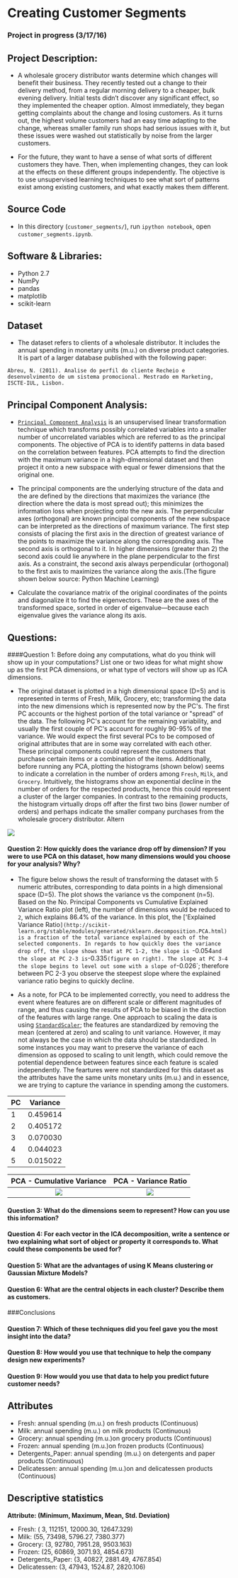 # Creating Customer Segments

### Project in progress (3/17/16)

## Project Description:

- A wholesale grocery distributor wants determine which changes will benefit their business. They recently tested out a change to their delivery method, from a regular morning delivery to a cheaper, bulk evening delivery. Initial tests didn’t discover any significant effect, so they implemented the cheaper option. Almost immediately, they began getting complaints about the change and losing customers. As it turns out, the highest volume customers had an easy time adapting to the change, whereas smaller family run shops had serious issues with it, but these issues were washed out statistically by noise from the larger customers.

- For the future, they want to have a sense of what sorts of different customers they have. Then, when implementing changes, they can look at the effects on these different groups independently. The objective is to use unsupervised learning techniques to see what sort of patterns exist among existing customers, and what exactly makes them different.

## Source Code

- In this directory (`customer_segments/`), run `ipython notebook`, open `customer_segments.ipynb`.

## Software & Libraries:

 - Python 2.7
 - NumPy
 - pandas
 - matplotlib
 - scikit-learn

## Dataset

- The dataset refers to clients of a wholesale distributor. It includes the annual spending in monetary units (m.u.) on diverse product categories. It is part of a larger database published with the following paper:

`Abreu, N. (2011). Analise do perfil do cliente Recheio e desenvolvimento de um sistema promocional. Mestrado em Marketing, ISCTE-IUL, Lisbon.`

## Principal Component Analysis:

- [`Principal Component Analysis`](http://scikit-learn.org/stable/modules/generated/sklearn.decomposition.PCA.html) is an unsupervised linear transformation technique which transforms possibly correlated variables into a smaller number of uncorrelated variables which are referred to as the principal components. The objective of PCA is to identify patterns in data based on the correlation between features. PCA attempts to find the direction with the maximum variance in a high-dimensional dataset and then project it onto a new subspace with equal or fewer dimensions that the original one. 


- The principal components are the underlying structure of the data and the are defined by the directions that maximizes the variance (the direction where the data is most spread out); this minimizes the information loss when projecting onto the new axis. The perpendicular axes (orthogonal) are known principal components of the new subspace can be interpreted as the directions of maximum variance. The first step consists of placing the first axis in the direction of greatest variance of the points to maximize the variance along the corresponding axis. The second axis is orthogonal to it. In higher dimensions (greater than 2) the second axis could lie anywhere in the plane perpendicular to the first axis. As a constraint, the second axis always perpendicular (orthogonal) to the first axis to maximizes the variance along the axis.(The figure shown below source: Python Machine Learning)

- Calculate the covariance matrix of the original coordinates of the points and diagonalize it to find the eigenvectors. These are the axes of the transformed space, sorted in order of eigenvalue—because each eigenvalue gives the variance along its axis.

## Questions:

####Question 1: Before doing any computations, what do you think will show up in your computations? List one or two ideas for what might show up as the first PCA dimensions, or what type of vectors will show up as ICA dimensions.

- The original dataset is plotted in a high dimensional space (D=5) and is represented in terms of Fresh, Milk, Grocery, etc; transforming the data into the new dimensions which is represented now by the PC's. The first PC accounts or the highest portion of the total variance or "spread" of the data. The following PC's account for the remaining variability, and usually the first couple of PC's account for roughly 90-95% of the variance. We would expect the first several PCs to be composed of original attributes that are in some way correlated with each other. These principal components could represent the customers that purchase certain items or a combination of the items. Additionally, before running any PCA, plotting the histograms (shown below) seems to indicate a correlation in the number of orders among `Fresh`, `Milk`, and `Grocery`. Intuitively, the histograms show an exponential decline in the number of orders for the respected products, hence this could represent a cluster of the larger companies. In contrast to the remaining products, the histogram virtually drops off after the first two bins (lower number of orders) and perhaps indicate the smaller company purchases from the wholesale grocery distributor. Altern

![](Data.Histograms.png)  

#### Question 2: How quickly does the variance drop off by dimension? If you were to use PCA on this dataset, how many dimensions would you choose for your analysis? Why?

- The figure below shows the result of transforming the dataset with 5 numeric attributes, corresponding to data points in a high dimensional space (D=5). The plot shows the variance vs the component (n=5). Based on the No. Principal Components vs Cumulative Explained Variance Ratio plot (left), the number of dimensions would be reduced to `2`, which explains 86.4% of the variance. In this plot, the ['Explained Variance Ratio`](http://scikit-learn.org/stable/modules/generated/sklearn.decomposition.PCA.html) is a fraction of the total variance explained by each of the selected components. In regards to how quickly does the variance drop off, the slope shows that at PC 1-2, the slope is `-0.054` and the slope at PC 2-3 is `-0.335` (figure on right). The slope at PC 3-4 the slope begins to level out some with a slope of `-0.026`; therefore between PC 2-3 you observe the steepest slope where the explained variance ratio begins to quickly decline. 
 
- As a note, for PCA to be implemented correctly, you need to address the event where features are on different scale or different magnitudes of range, and thus causing the results of PCA to be biased in the direction of the features with large range. One approach to scaling the data is using [`StandardScaler`](http://scikit-learn.org/stable/modules/generated/sklearn.preprocessing.StandardScaler.html); the features are standardized by removing the mean (centered at zero) and scaling to unit variance. However, it may not always be the case in which the data should be standardized. In some instances you may want to preserve the variance of each dimension as opposed to scaling to unit length, which could remove the potential dependence between features since each feature is scaled independently. The feartures were not standardized for this dataset as the attributes have the same units monetary units (m.u.) and in essence, we are trying to capture the variance in spending among the customers.

|   PC   |  Variance |  
| ------ | --------- |    
|   1    | 0.459614  |       
|   2    | 0.405172  | 
|   3    | 0.070030  |
|   4    | 0.044023  | 
|   5    | 0.015022  |

PCA - Cumulative Variance  | PCA - Variance Ratio       |
:-------------------------:|:-------------------------: | 
![](PCA_Plot.png)          | ![](PCA_Plot2.png)         | 


#### Question 3: What do the dimensions seem to represent? How can you use this information?



#### Question 4: For each vector in the ICA decomposition, write a sentence or two explaining what sort of object or property it corresponds to. What could these components be used for?


#### Question 5: What are the advantages of using K Means clustering or Gaussian Mixture Models?



#### Question 6:  What are the central objects in each cluster? Describe them as customers.

###Conclusions

#### Question 7:  Which of these techniques did you feel gave you the most insight into the data?


#### Question 8: How would you use that technique to help the company design new experiments?


#### Question 9: How would you use that data to help you predict future customer needs?


## Attributes

- Fresh: annual spending (m.u.) on fresh products (Continuous)
- Milk: annual spending (m.u.) on milk products (Continuous)
- Grocery: annual spending (m.u.)on grocery products (Continuous)
- Frozen: annual spending (m.u.)on frozen products (Continuous)
- Detergents_Paper: annual spending (m.u.) on detergents and paper products (Continuous)
- Delicatessen: annual spending (m.u.)on and delicatessen products (Continuous)

## Descriptive statistics

**Attribute: (Minimum, Maximum, Mean, Std. Deviation)**

- Fresh: ( 3, 112151, 12000.30, 12647.329)
- Milk: (55, 73498, 5796.27, 7380.377)
- Grocery: (3, 92780, 7951.28, 9503.163)
- Frozen: (25, 60869, 3071.93, 4854.673)
- Detergents_Paper: (3, 40827, 2881.49, 4767.854)
- Delicatessen: (3, 47943, 1524.87, 2820.106)
